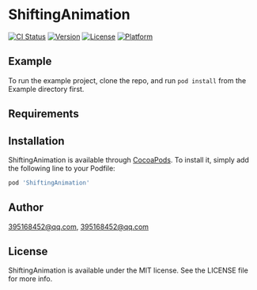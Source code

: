 # ShiftingAnimation

[![CI Status](https://img.shields.io/travis/395168452@qq.com/ShiftingAnimation.svg?style=flat)](https://travis-ci.org/395168452@qq.com/ShiftingAnimation)
[![Version](https://img.shields.io/cocoapods/v/ShiftingAnimation.svg?style=flat)](https://cocoapods.org/pods/ShiftingAnimation)
[![License](https://img.shields.io/cocoapods/l/ShiftingAnimation.svg?style=flat)](https://cocoapods.org/pods/ShiftingAnimation)
[![Platform](https://img.shields.io/cocoapods/p/ShiftingAnimation.svg?style=flat)](https://cocoapods.org/pods/ShiftingAnimation)

## Example

To run the example project, clone the repo, and run `pod install` from the Example directory first.

## Requirements

## Installation

ShiftingAnimation is available through [CocoaPods](https://cocoapods.org). To install
it, simply add the following line to your Podfile:

```ruby
pod 'ShiftingAnimation'
```

## Author

395168452@qq.com, 395168452@qq.com

## License

ShiftingAnimation is available under the MIT license. See the LICENSE file for more info.
